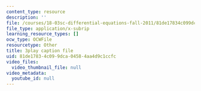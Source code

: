 ```yaml
---
content_type: resource
description: ''
file: /courses/18-03sc-differential-equations-fall-2011/81de17834c099dca04584aa4d9c1ccfc_XDhJ8lVGbl8.srt
file_type: application/x-subrip
learning_resource_types: []
ocw_type: OCWFile
resourcetype: Other
title: 3play caption file
uid: 81de1783-4c09-9dca-0458-4aa4d9c1ccfc
video_files:
  video_thumbnail_file: null
video_metadata:
  youtube_id: null
---
```

